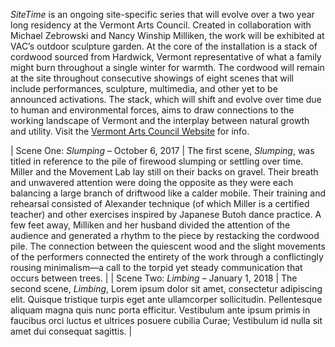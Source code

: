 *SiteTime* is an ongoing site-specific series that will evolve over a two year long residency at the Vermont Arts Council. Created in collaboration with Michael Zebrowski and Nancy Winship Milliken, the work will be exhibited at VAC’s outdoor sculpture garden. At the core of the installation is a stack of cordwood sourced from Hardwick, Vermont representative of what a family might burn throughout a single winter for warmth. The cordwood will remain at the site throughout consecutive showings of eight scenes that will include performances, sculpture, multimedia, and other yet to be announced activations. The stack, which will shift and evolve over time due to human and environmental forces, aims to draw connections to the working landscape of Vermont and the interplay between natural growth and utility. Visit the <a href="http://www.vermontartscouncil.org/about-us/sculpture-garden/SiteTime-events" target="_blank">Vermont Arts Council Website</a> for info.

| Scene One: *Slumping* – October 6, 2017 | The first scene, *Slumping*, was titled in reference to the pile of firewood slumping or settling over time. Miller and the Movement Lab lay still on their backs on gravel. Their breath and unwavered attention were doing the opposite as they were each balancing a large branch of driftwood like a calder mobile. Their training and rehearsal consisted of Alexander technique (of which Miller is a certified teacher) and other exercises inspired by Japanese Butoh dance practice. A few feet away, Milliken and her husband divided the attention of the audience and generated a rhythm to the piece by restacking the cordwood pile. The connection between the quiescent wood and the slight movements of the performers connected the entirety of the work through a conflictingly rousing minimalism—a call to the torpid yet steady communication that occurs between trees. |
| Scene Two: *Limbing* – January 1, 2018 | The second scene, *Limbing*, Lorem ipsum dolor sit amet, consectetur adipiscing elit. Quisque tristique turpis eget ante ullamcorper sollicitudin. Pellentesque aliquam magna quis nunc porta efficitur. Vestibulum ante ipsum primis in faucibus orci luctus et ultrices posuere cubilia Curae; Vestibulum id nulla sit amet dui consequat sagittis. |

